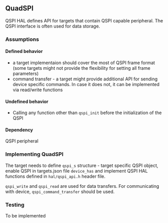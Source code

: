 <h2 id="quadspi-port">QuadSPI</h2>

QSPI HAL defines API for targets that contain QSPI capable peripheral. The QSPI interface is often used for data storage.

### Assumptions

#### Defined behavior

- a target implementaion should cover the most of QSPI frame format (some targets might not provide the flexibility for setting all frame parameters)
- command transfer - a target might provide additional API for sending device specific commands. In case it does not, it can be implemented via read/write functions

#### Undefined behavior

- Calling any function other than `qspi_init` before the initialization of the QSPI

#### Dependency

QSPI peripheral

### Implementing QuadSPI

The target needs to define `qspi_s` structure - target specific QSPI object, enable QSPI in targets.json file `device_has` and implement QSPI HAL functions defined in `hal/qspi_api.h` header file.

`qspi_write` and `qspi_read` are used for data transfers. For communicating with device, `qspi_command_transfer` should be used.

### Testing

To be implemented
